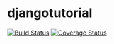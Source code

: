 ﻿# djangotutorial

[![Build Status](https://app.travis-ci.com/xl2024/djangotutorial.svg?token=ysRzy4DfmF3J5YPpi6qx&branch=main)](https://app.travis-ci.com/xl2024/djangotutorial)
[![Coverage Status](https://coveralls.io/repos/github/xl2024/djangotutorial/badge.svg?branch=main)](https://coveralls.io/github/xl2024/djangotutorial?branch=main)
